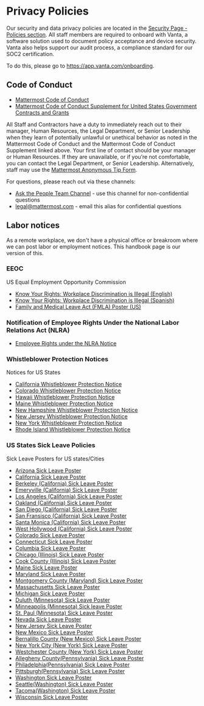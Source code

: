 # Privacy Policies 

Our security and data privacy policies are located in the [Security Page - Policies section](https://handbook.mattermost.com/operations/security/policies). All staff members are required to onboard with Vanta, a software solution used to document policy acceptance and device security. Vanta also helps support our audit process, a compliance standard for our SOC2 certification.

To do this, please go to https://app.vanta.com/onboarding.

## Code of Conduct 

* [Mattermost Code of Conduct](https://docs.google.com/document/d/1y56kqzeuMqYTQ2mmAtf95Sw4aXsaiy0ZaxKcWL-pDDg/edit#)
* [Mattermost Code of Conduct Supplement for United States Government Contracts and Grants](https://docs.google.com/document/d/1JGd-CYhsw5t3vWfO8SeZJEwsGCVLPj1n/edit)

All Staff and Contractors have a duty to immediately reach out to their manager, Human Resources, the Legal Department, or Senior Leadership when they learn of potentially unlawful or unethical behavior as noted in the Mattermost Code of Conduct and the Mattermost Code of Conduct Supplement linked above. Your first line of contact should be your manager or Human Resources. If they are unavailable, or if you’re not comfortable, you can contact the
Legal Department, or Senior Leadership. Alternatively, staff may use the [Mattermost Anonymous Tip Form](https://docs.google.com/forms/d/e/1FAIpQLSeK_OCeEaYKZCjAV4WjDvKbHOwbWYDIWgtZxzkQGnXhBVyjSQ/viewform). 

For questions, please reach out via these channels: 
* [Ask the People Team Channel](https://community.mattermost.com/private-core/channels/ask-people-team) - use this channel for non-confidential questions 
* legal@mattermost.com - email this alias for confidential questions 

## Labor notices 

As a remote workplace, we don't have a physical office or breakroom where we can post labor or employment notices. This handbook page is our version of this.

### EEOC 

US Equal Employment Opportunity Commission

* [Know Your Rights: Workplace Discrimination is Illegal (English)](https://www.eeoc.gov/know-your-rights-workplace-discrimination-illegal-poster)
* [Know Your Rights: Workplace Discrimination is Illegal (Spanish)](https://www.eeoc.gov/es/conozca-sus-derechos-la-discriminacion-en-el-lugar-de-trabajo-es-ilegal)
* [Family and Medical Leave Act (FMLA) Poster (US)](https://www.dol.gov/sites/dolgov/files/WHD/legacy/files/fmlaen.pdf)

### Notification of Employee Rights Under the National Labor Relations Act (NLRA)

* [Employee Rights under the NLRA Notice](https://www.dol.gov/sites/dolgov/files/olms/regs/compliance/eo_posters/employeerightsposter11x17_2019final.pdf)

### Whistleblower Protection Notices 

Notices for US States

* [California Whistleblower Protection Notice](https://www.dir.ca.gov/dlse/whistleblowersnotice.pdf)
* [Colorado Whistleblower Protection Notice](https://cdle.colorado.gov/sites/cdle/files/%5BCLEAN%20June%201%2C%202022%5D%20Poster%2C%20Paid%20Leave%20%26%20Whistleblower.pdf)
* [Hawaii Whistleblower Protection Notice](https://labor.hawaii.gov/wp-content/uploads/2013/07/Whistle-Blower-Poster.pdf)
* [Maine Whistleblower Protection Notice](https://www.maine.gov/labor/docs/2022/posters/whistleblower/whistleblowerprotection_English.pdf)
* [New Hampshire Whistleblower Protection Notice](https://www.nh.gov/labor/documents/whistleblower-poster.pdf)
* [New Jersey Whistleblower Protection Notice](https://www.nj.gov/labor/wageandhour/assets/PDFs/Employer%20Poster%20Packet/CEPA270.1.pdf)
* [New York Whistleblower Protection Notice](https://www.nysdental.org/docs/librariesprovider37/default-document-library/new-york-state-department-of-labor-required-employer-whistleblower-notice.pdf?sfvrsn=f7b4f08a_0)
* [Rhode Island Whistleblower Protection Notice](http://webserver.rilin.state.ri.us/Statutes/TITLE28/28-50/28-50-3.htm)

### US States Sick Leave Policies 

Sick Leave Posters for US states/Cities

* [Arizona Sick Leave Poster](https://www.azica.gov/sites/default/files/AZ%20Earned%20Paid%20Sick%20Time%20Poster%202017.pdf)
* [California Sick Leave Poster](https://www.dir.ca.gov/dlse/publications/paid_sick_days_poster_template_(11_2014).pdf)
* [Berkeley (California) Sick Leave Poster](https://employees.aleroninc.com/wp-content/uploads/2018/07/berkley-ca-paid-sick-leave-policy-and-poster.pdf)
* [Emeryville (California) Sick Leave Poster](https://www.ci.emeryville.ca.us/DocumentCenter/View/14155/2023-MWO-PSL-Workplace-Poster-English?bidId=)
* [Los Angeles (California) Sick Leave Poster](https://wagesla.lacity.org/sites/g/files/wph1941/files/2022-02/2022-MWO-Poster-EN-14.pdf)
* [Oakland (California) Sick Leave Poster](https://cao-94612.s3.amazonaws.com/documents/3-12-20_Guidance-to-employees-and-employers-_-COVID-19-KB-with-logo.pdf)
* [San Diego (California) Sick Leave Poster](https://www.dir.ca.gov/DLSE/Publications/Paid_Sick_Days_Poster_Template_(11_2014).pdf)
* [San Fransisco (California) Sick Leave Poster](https://sfgov.org/olse/sites/default/files/Document/Paid%20Sick%20Leave%20Poster%20-%20Post.pdf)
* [Santa Monica (California) Sick Leave Poster](https://www.santamonica.gov/media/minimum_wage/paidsickleavetips-employees.pdf)
* [West Hollywood (California) Sick Leave Poster](https://www.weho.org/home/showpublisheddocument/56165/638158711072630000)
* [Colorado Sick Leave Poster](https://cdle.colorado.gov/sites/cdle/files/%5BCLEAN%20June%201%2C%202022%5D%20Poster%2C%20Paid%20Leave%20%26%20Whistleblower.pdf)
* [Connecticut Sick Leave Poster](https://www.ctdol.state.ct.us/wgwkstnd/NoticeSickLeavePoster2014%20.pdf)
* [Columbia Sick Leave Poster](https://does.dc.gov/sites/default/files/dc/sites/does/page_content/attachments/ASSLA%20Poster%20-%20English%20Spanish%20Combo%20-%20FINAL.pdf)
* [Chicago (Illinois) Sick Leave Poster](https://www.chicago.gov/content/dam/city/depts/bacp/OSL/20220701mwandpslenglishletterfv.pdf)
* [Cook County (Illinois) Sick Leave Poster](https://www.cookcountyil.gov/sites/g/files/ywwepo161/files/service/model-earned-sick-leave-notice-employees-workplace-poster.pdf)
* [Maine Sick Leave Poster](https://www.maine.gov/labor/docs/2022/posters/roe/regulationofemployment_English.pdf)
* [Maryland Sick Leave Poster](https://www.dllr.state.md.us/paidleave/paidleaveposter.pdf)
* [Montgomery County (Maryland) Sick Leave Poster](https://www.montgomerycountymd.gov/humanrights/Resources/Files/EarnedSickandSavedLeave_Poster.pdf)
* [Massachusetts Sick Leave Poster](https://www.mass.gov/doc/earned-sick-time-notice-of-employee-rights-english/download)
* [Michigan Sick Leave Poster](https://www.michigan.gov/leo/-/media/Project/Websites/leo/Documents/WAGE-HOUR/WHD-99xx-Information-Sheets/WHD-9911-PMLA-Poster/Paid_Medical_Leave_Act_Poster_9911_English.pdf?rev=764ee47c1ed442bd9ac1d904eb042ea7&hash=31AC205C4341736BEF941A0FCF09DF51)
* [Duluth (Minnesota) Sick Leave Poster](https://duluthmn.gov/media/8332/esst-poster.pdf)
* [Minneapolis (Minnesota) Sick leave Poster](http://sicktimeinfo.minneapolismn.gov/uploads/9/6/3/1/96313024/sst_employee_notice_poster_english.pdf)
* [St. Paul (Minnesota) Sick Leave Poster](https://www.stpaul.gov/sites/default/files/Media%20Root/Human%20Rights%20%26%20Equal%20Economic%20Opportunity/ESST-Worplace%20Notice_English_Final.pdf)
* [Nevada Sick Leave Poster](https://drive.google.com/file/d/1k_Kj9zU8fQPzx_JD3YG1WY3UZK83mQyp/view?usp=sharing)
* [New Jersey Sick Leave Poster](https://www.nj.gov/labor/forms_pdfs/mw565sickleaveposter.pdf)
* [New Mexico Sick Leave Poster](https://drive.google.com/file/d/1giPZVBOY5XcLj_5-XhRC9Q7oFWtepp8e/view?usp=sharing)
* [Bernalillo County (New Mexico) Sick Leave Poster](https://www.bernco.gov/planning/wp-content/uploads/sites/58/2022/09/2022-BC-Employee-Wellness-Act-Poster.FINAL.pdf)
* [New York City (New York) Sick Leave Poster](https://www.nyc.gov/assets/dca/downloads/pdf/about/PaidSafeSickLeave-MandatoryNotice-English.pdf)
* [Westchester County (New York) Sick Leave Poster](https://drive.google.com/file/d/1H6sCySzJrsHU_gFSHuIWVuA2fw4P-33q/view?usp=sharing)
* [Allegheny County(Pennsylvania) Sick Leave Poster](https://drive.google.com/file/d/1OTdOSV7FtB56-HclKznh3-CBI6unwNd4/view?usp=sharing)
* [Philadelphia(Pennsylvania) Sick Leave Poster](https://www.phila.gov/media/20191218103833/Paid-Sick-Leave-Poster-Translations.pdf)
* [Pittsburgh(Pennsylvania) Sick Leave Poster](https://apps.pittsburghpa.gov/redtail/images/9692_Notice-Paid-Sick-Days-Act_06-2020.pdf)
* [Washington Sick Leave Poster](https://www.lni.wa.gov/forms-publications/F700-197-000.pdf)
* [Seattle(Washington) Sick Leave Poster](https://www.seattle.gov/documents/Departments/LaborStandards/OLSFactSheetPSSTRevised31920%282%29.pdf)
* [Tacoma(Washington) Sick Leave Poster](https://cms.cityoftacoma.org/finance/paid-leave/notices/2018-Paid-Leave-Workplace-Notice-English.pdf)
* [Wisconsin Sick Leave Poster](https://dwd.wisconsin.gov/dwd/publications/erd/pdf/erd-7983-p.pdf)

